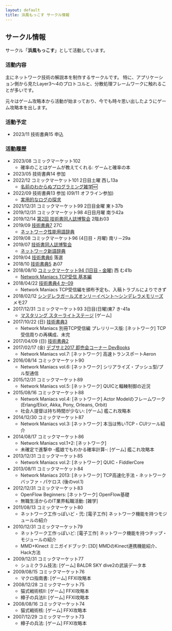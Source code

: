 ```yaml
---
layout: default
title: 浜風もっこす サークル情報
---
```


## サークル情報
サークル「**浜風もっこす**」として活動しています。

### 活動内容
主にネットワーク技術の解説本を制作するサークルです。
特に、アプリケーション側から見たLayer3～4のプロトコルと、分散処理フレームワークに触れることが多いです。

元々はゲーム攻略本から活動が始まっており、今でも時々思い出したようにゲーム攻略本を出します。

### 活動予定
* 2023/11 技術書典15 申込

### 活動履歴
* 2023/08 コミックマーケット102
  * 確率のことはゲームが教えてくれる: ゲームと確率の本
* 2023/05 技術書典14 参加
* 2022/12 コミックマーケット101 2日目土曜 西し13a
  * [名前のわからぬプログラミング雑学](C101/programming_names.html)🆕
* 2022/09 技術書典13 参加 (09/11 オフライン参加)
  * [実用的なログの探求](tb13/log.html)
* 2021/12/31 コミックマーケット99 2日目金曜 東ト37b
* 2019/12/31 コミックマーケット98 4日目月曜 南ラ42a
* 2019/12/14 [第2回 技術書同人誌博覧会](https://gishohaku.dev/) 2階お03
* 2019/09 [技術書典7](https://techbookfest.org/event/tbf07) 27C
  * [ネットワーク性能用語辞典](nwm/dic2.html)
* 2019/08 コミックマーケット96 (4日目・月曜) 南リ－29a
* 2019/07 [技術書同人誌博覧会](https://gishohaku.dev/gishohaku1)
  * [ネットワーク新語辞典](nwm/dic1.html)
* 2019/04 [技術書典6](https://techbookfest.org/event/tbf06) 落選
* 2018/10 [技術書典5](https://techbookfest.org/event/tbf05) あ07
* 2018/08/10 [コミックマーケット94 (1日目・金曜)](c94.html) 西 む41b
   * [Network Maniacs TCP受信 基本編](nwm/tcp_recv_basic.html)
* 2018/04/22 [技術書典4 か-09](https://techbookfest.org/event/tbf04/circle/17400001)
    * Network Maniacs TCP受信編を頒布予定も、入稿トラブルによりできず
* 2018/02/12 [シンデレラガールズオンリーイベント～シンデレラメモリーズ](http://www.puniket.com/cin-memo/) メモ27
* 2017/12/31 コミックマーケット93 3日目(日曜)東7 き-41a
    * [マスタリング スターライトステージ](c93.html) [ゲーム]
* 2017/10/22 (日) [技術書典3](https://techbookfest.org/event/tbf03)
    * Network Maniacs 別冊TCP受信編 プレリリース版: [ネットワーク] TCP受信周りの再構成、未完
* 2017/04/09 (日) [技術書典2](https://techbookfest.org/event/tbf02)
* 2017/02/17 (金) [デブサミ2017 即売会コーナー DevBooks](http://www.slideshare.net/devsumi/developers-summit-2017-69704708)
    * Network Maniacs vol.7: [ネットワーク] 高速トランスポートAeron
* 2016/08/14 コミックマーケット90
    * Network Maniacs vol.6: [ネットワーク] シリアライズ・プッシュ型/プル型通信
* 2015/12/31 コミックマーケット89
    * Network Maniacs vol.5: [ネットワーク] QUICと輻輳制御の近況
* 2015/08/16 コミックマーケット88
    * Network Maniacs vol.4: [ネットワーク] Actor Modelのフレームワーク (Erlang/Elixir, Akka, Pony, Orleans, Orbit)
    * 社会人提督は持ち時間が少ない: [ゲーム] 艦これ攻略本
* 2014/12/30 コミックマーケット87
    * Network Maniacs vol.3: [ネットワーク] 本当は怖いTCP・CUIツール紹介
* 2014/08/17 コミックマーケット86
    * Network Maniacs vol.1+2: [ネットワーク]
    * 未確定で進撃中 -艦娘でもわかる確率計算-: [ゲーム] 艦これ攻略本
* 2013/12/31 コミックマーケット85
    * Network Maniacs vol.2: [ネットワーク] QUIC・FiddlerCore
* 2013/08/11 コミックマーケット84
    * Network Maniacs 2013: [ネットワーク] TCP高速化手法・ネットワークバッファ・パケロス (後のvol.1)
* 2012/12/31 コミックマーケット83
    * OpenFlow Beginners: [ネットワーク] OpenFlow基礎
    * 無職生活からのIT業界転職活動: [雑学]
* 2011/08/13 コミックマーケット80
    * ネットワーク工作っぽいど・弐: [電子工作] ネットワーク機能を持つモジュールの紹介
* 2010/12/31 コミックマーケット79
    * ネットワーク工作っぽいど: [電子工作] ネットワーク機能を持つチップ・モジュールの紹介
    * MMD+Kinect ミニガイドブック: [3D] MMDのKinect連携機能紹介、Hack方法
* 2009/12/31 コミックマーケット77
    * シュミクラム技法: [ゲーム] BALDR SKY dive2の武装データ本
* 2009/08/15 コミックマーケット76
    * マクロ指南書: [ゲーム] FFXI攻略本
* 2008/12/28 コミックマーケット75
    * 猫式戦術核II: [ゲーム] FFXI攻略本
    * 樽子の兵法II: [ゲーム] FFXI攻略本
* 2008/08/16 コミックマーケット74
    * 猫式戦術核: [ゲーム] FFXI攻略本
* 2007/12/29 コミックマーケット73
    * 樽子の兵法: [ゲーム] FFXI攻略本
